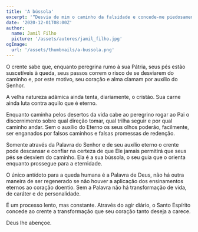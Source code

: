 ```yaml
---
title: 'A bússola'
excerpt: '“Desvia de mim o caminho da falsidade e concede-me piedosamente a tua lei” – Salmo 119.29'
date: '2020-12-01T08:00Z'
author:
  name: Jamil Filho
  picture: '/assets/autores/jamil_filho.jpg'
ogImage:
  url: '/assets/thumbnails/a-bussola.png'
---
```


O crente sabe que, enquanto peregrina rumo à sua Pátria, seus pés estão suscetíveis à queda, seus passos correm o risco de se desviarem do caminho e, por este motivo, seu coração e alma clamam por auxílio do Senhor.

A velha natureza adâmica ainda tenta, diariamente, o cristão. Sua carne ainda luta contra aquilo que é eterno.

Enquanto caminha pelos desertos da vida cabe ao peregrino rogar ao Pai o discernimento sobre qual direção tomar, qual trilha seguir e por qual caminho andar. Sem o auxílio do Eterno os seus olhos poderão, facilmente, ser enganados por falsos caminhos e falsas promessas de redenção.

Somente através da Palavra do Senhor e de seu auxílio eterno o crente pode descansar e confiar na certeza de que Ele jamais permitirá que seus pés se desviem do caminho. Ela é a sua bússola, o seu guia que o orienta enquanto prossegue para a eternidade.

O único antídoto para a queda humana é a Palavra de Deus, não há outra maneira de ser regenerado se não houver a aplicação dos ensinamentos eternos ao coração doentio. Sem a Palavra não há transformação de vida, de caráter e de personalidade.

É um processo lento, mas constante. Através do agir diário, o Santo Espírito concede ao crente a transformação que seu coração tanto deseja a carece.

Deus lhe abençoe.